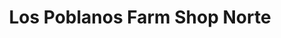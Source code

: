 ---
title: "Los Poblanos Farm Shop Norte"
url: /santa-fe/los-poblanos-farm-shop-norte/
shop: gift
---